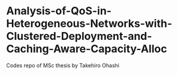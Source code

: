 # Analysis-of-QoS-in-Heterogeneous-Networks-with-Clustered-Deployment-and-Caching-Aware-Capacity-Alloc
Codes repo of MSc thesis by Takehiro Ohashi
